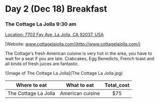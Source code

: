 # Day 2 (Dec 18) Breakfast
### The Cottage La Jolla 9:30 am
[Location: 7702 Fay Ave, La Jolla, CA 92037, USA](https://www.google.com/maps/place/The+Cottage+La+Jolla/@32.8434594,-117.2769809,17z/data=!4m13!1m7!3m6!1s0x80dc03e4c7fed5db:0x7e1ac38f76ca8a43!2s7702+Fay+Ave,+La+Jolla,+CA+92037!3b1!8m2!3d32.8434594!4d-117.2747922!3m4!1s0x80dc03e4c003e8eb:0x6966f8a096e5facd!8m2!3d32.8434126!4d-117.2750138)

[Website: www.cottagelajolla.com](http://www.cottagelajolla.com/)

The Cottage's fresh American cuisine is very hot in the area, you have to wait for a seat if you are late. Crabcakes, Egg Benedicts, French toast and all kinds of fresh juices are fantastic.

![Image of The Cottage La Jolla](The Cottage La Jolla.jpg)

|Where to eat        |What to eat      |Total_cost|
|:------------------:|:---------------:|:--------:|
|The Cottage La Jolla|American cuisine |    $75   |
